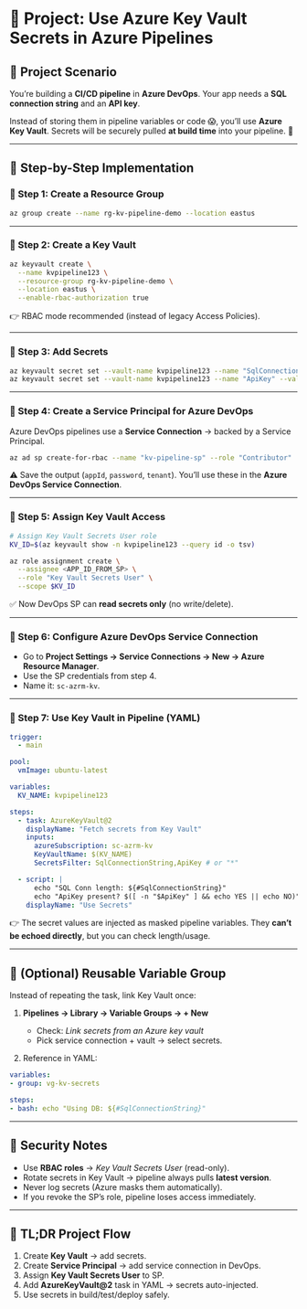 # 🔐 **Project: Use Azure Key Vault Secrets in Azure Pipelines**

## 📌 **Project Scenario**

You’re building a **CI/CD pipeline** in **Azure DevOps**.
Your app needs a **SQL connection string** and an **API key**.

Instead of storing them in pipeline variables or code 😱, you’ll use **Azure Key Vault**.
Secrets will be securely pulled **at build time** into your pipeline. 🚀

---

## 📌 **Step-by-Step Implementation**

### 🔹 Step 1: Create a Resource Group

```bash
az group create --name rg-kv-pipeline-demo --location eastus
```

---

### 🔹 Step 2: Create a Key Vault

```bash
az keyvault create \
  --name kvpipeline123 \
  --resource-group rg-kv-pipeline-demo \
  --location eastus \
  --enable-rbac-authorization true
```

👉 RBAC mode recommended (instead of legacy Access Policies).

---

### 🔹 Step 3: Add Secrets

```bash
az keyvault secret set --vault-name kvpipeline123 --name "SqlConnectionString" --value "Server=db;Database=app;User=sa;Password=SuperP@ss;"
az keyvault secret set --vault-name kvpipeline123 --name "ApiKey" --value "abc12345xyz"
```

---

### 🔹 Step 4: Create a Service Principal for Azure DevOps

Azure DevOps pipelines use a **Service Connection** → backed by a Service Principal.

```bash
az ad sp create-for-rbac --name "kv-pipeline-sp" --role "Contributor"
```

⚠️ Save the output (`appId`, `password`, `tenant`). You’ll use these in the **Azure DevOps Service Connection**.

---

### 🔹 Step 5: Assign Key Vault Access

```bash
# Assign Key Vault Secrets User role
KV_ID=$(az keyvault show -n kvpipeline123 --query id -o tsv)

az role assignment create \
  --assignee <APP_ID_FROM_SP> \
  --role "Key Vault Secrets User" \
  --scope $KV_ID
```

✅ Now DevOps SP can **read secrets only** (no write/delete).

---

### 🔹 Step 6: Configure Azure DevOps Service Connection

- Go to **Project Settings → Service Connections → New → Azure Resource Manager**.
- Use the SP credentials from step 4.
- Name it: `sc-azrm-kv`.

---

### 🔹 Step 7: Use Key Vault in Pipeline (YAML)

```yaml
trigger:
  - main

pool:
  vmImage: ubuntu-latest

variables:
  KV_NAME: kvpipeline123

steps:
  - task: AzureKeyVault@2
    displayName: "Fetch secrets from Key Vault"
    inputs:
      azureSubscription: sc-azrm-kv
      KeyVaultName: $(KV_NAME)
      SecretsFilter: SqlConnectionString,ApiKey # or "*"

  - script: |
      echo "SQL Conn length: ${#SqlConnectionString}"
      echo "ApiKey present? $([ -n "$ApiKey" ] && echo YES || echo NO)"
    displayName: "Use Secrets"
```

👉 The secret values are injected as masked pipeline variables.
They **can’t be echoed directly**, but you can check length/usage.

---

## 📌 **(Optional) Reusable Variable Group**

Instead of repeating the task, link Key Vault once:

1. **Pipelines → Library → Variable Groups → + New**

   - Check: _Link secrets from an Azure key vault_
   - Pick service connection + vault → select secrets.

2. Reference in YAML:

```yaml
variables:
- group: vg-kv-secrets

steps:
- bash: echo "Using DB: ${#SqlConnectionString}"
```

---

## 📌 **Security Notes**

- Use **RBAC roles** → _Key Vault Secrets User_ (read-only).
- Rotate secrets in Key Vault → pipeline always pulls **latest version**.
- Never log secrets (Azure masks them automatically).
- If you revoke the SP’s role, pipeline loses access immediately.

---

## 🏁 **TL;DR Project Flow**

1. Create **Key Vault** → add secrets.
2. Create **Service Principal** → add service connection in DevOps.
3. Assign **Key Vault Secrets User** to SP.
4. Add **AzureKeyVault\@2** task in YAML → secrets auto-injected.
5. Use secrets in build/test/deploy safely.
